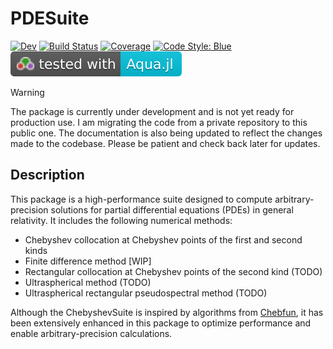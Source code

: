 # PDESuite

<!-- [![Stable](https://img.shields.io/badge/docs-stable-blue.svg)](https://AuroraDysis.github.io/PDESuite.jl/stable/) -->
[![Dev](https://img.shields.io/badge/docs-dev-blue.svg)](https://AuroraDysis.github.io/PDESuite.jl/dev/)
[![Build Status](https://github.com/AuroraDysis/PDESuite.jl/actions/workflows/CI.yml/badge.svg?branch=main)](https://github.com/AuroraDysis/PDESuite.jl/actions/workflows/CI.yml?query=branch%3Amain)
[![Coverage](https://codecov.io/gh/AuroraDysis/PDESuite.jl/graph/badge.svg?token=C99DVUUULL)](https://codecov.io/gh/AuroraDysis/PDESuite.jl)
[![Code Style: Blue](https://img.shields.io/badge/code%20style-blue-4495d1.svg)](https://github.com/invenia/BlueStyle)
[![Aqua](https://raw.githubusercontent.com/JuliaTesting/Aqua.jl/master/badge.svg)](https://github.com/JuliaTesting/Aqua.jl)

> [!WARNING]
> The package is currently under development and is not yet ready for production use. I am migrating the code from a private repository to this public one. The documentation is also being updated to reflect the changes made to the codebase. Please be patient and check back later for updates.

## Description

This package is a high-performance suite designed to compute arbitrary-precision solutions for partial differential equations (PDEs) in general relativity. It includes the following numerical methods:

- Chebyshev collocation at Chebyshev points of the first and second kinds
- Finite difference method [WIP]
- Rectangular collocation at Chebyshev points of the second kind (TODO)  
- Ultraspherical method (TODO)  
- Ultraspherical rectangular pseudospectral method (TODO)  

Although the ChebyshevSuite is inspired by algorithms from [Chebfun](https://github.com/chebfun/chebfun), it has been extensively enhanced in this package to optimize performance and enable arbitrary-precision calculations.

